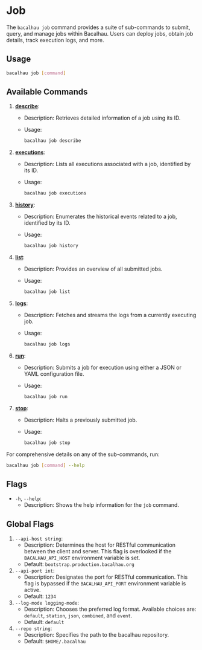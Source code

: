 # Job

The `bacalhau job` command provides a suite of sub-commands to submit, query, and manage jobs within Bacalhau. Users can deploy jobs, obtain job details, track execution logs, and more.

## Usage

```bash
bacalhau job [command]
```

## Available Commands

1. [**describe**](cli/job/describe.md):
   * Description: Retrieves detailed information of a job using its ID.
   *   Usage:

       ```bash
       bacalhau job describe
       ```
2. [**executions**](cli/job/executions.md):
   * Description: Lists all executions associated with a job, identified by its ID.
   *   Usage:

       ```bash
       bacalhau job executions
       ```
3. [**history**](cli/job/history.md):
   * Description: Enumerates the historical events related to a job, identified by its ID.
   *   Usage:

       ```bash
       bacalhau job history
       ```
4. [**list**](cli/job/list.md):
   * Description: Provides an overview of all submitted jobs.
   *   Usage:

       ```bash
       bacalhau job list
       ```
5. [**logs**](cli/job/logs.md):
   * Description: Fetches and streams the logs from a currently executing job.
   *   Usage:

       ```bash
       bacalhau job logs
       ```
6. [**run**](cli/job/run.md):
   * Description: Submits a job for execution using either a JSON or YAML configuration file.
   *   Usage:

       ```bash
       bacalhau job run
       ```
7. [**stop**](cli/job/stop.md):
   * Description: Halts a previously submitted job.
   *   Usage:

       ```bash
       bacalhau job stop
       ```

For comprehensive details on any of the sub-commands, run:

```bash
bacalhau job [command] --help
```

## Flags

* `-h`, `--help`:
  * Description: Shows the help information for the `job` command.

## Global Flags

1. `--api-host string`:
   * Description: Determines the host for RESTful communication between the client and server. This flag is overlooked if the `BACALHAU_API_HOST` environment variable is set.
   * Default: `bootstrap.production.bacalhau.org`
2. `--api-port int`:
   * Description: Designates the port for RESTful communication. This flag is bypassed if the `BACALHAU_API_PORT` environment variable is active.
   * Default: `1234`
3. `--log-mode logging-mode`:
   * Description: Chooses the preferred log format. Available choices are: `default`, `station`, `json`, `combined`, and `event`.
   * Default: `default`
4. `--repo string`:
   * Description: Specifies the path to the bacalhau repository.
   * Default: `$HOME/.bacalhau`
